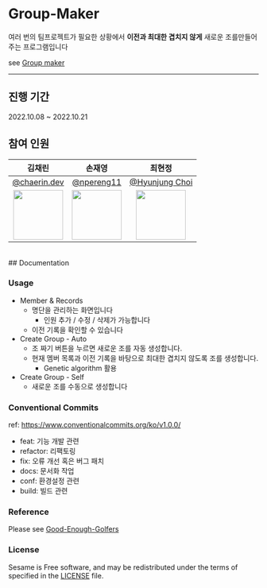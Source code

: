 # Group-Maker

여러 번의 팀프로젝트가 필요한 상황에서 **이전과 최대한 겹치지 않게** 새로운 조를만들어주는 프로그램입니다

see [Group maker](https://connecto-frontend.github.io/group-maker/)

---

## 진행 기간

2022.10.08 ~ 2022.10.21

## 참여 인원

|                                    김채린                                    |                                    손재영                                    |                                 최현정                                 |
| :--------------------------------------------------------------------------: | :--------------------------------------------------------------------------: | :--------------------------------------------------------------------: |
|                [@chaerin.dev](https://github.com/chaerin-dev)                |                  [@npereng11](https://github.com/pereng11)                   |             [@Hyunjung Choi](https://github.com/chjy0202)              |
| <img src="https://avatars.githubusercontent.com/u/70943835?v=4" width="100"> | <img src="https://avatars.githubusercontent.com/u/67821588?v=4" width="100"> | <img src="https://avatars.githubusercontent.com/chjy0202" width="100"> |

<br>
## Documentation

### Usage

- Member & Records
  - 명단을 관리하는 화면입니다
    - 인원 추가 / 수정 / 삭제가 가능합니다
  - 이전 기록을 확인할 수 있습니다
- Create Group - Auto
  - 조 짜기 버튼을 누르면 새로운 조를 자동 생성합니다.
  - 현재 멤버 목록과 이전 기록을 바탕으로 최대한 겹치지 않도록 조를 생성합니다.
    - Genetic algorithm 활용
- Create Group - Self
  - 새로운 조를 수동으로 생성합니다

### Conventional Commits

ref: https://www.conventionalcommits.org/ko/v1.0.0/

- feat: 기능 개발 관련
- refactor: 리팩토링
- fix: 오류 개선 혹은 버그 패치
- docs: 문서화 작업
- conf: 환경설정 관련
- build: 빌드 관련

### Reference

Please see [Good-Enough-Golfers](https://github.com/islemaster/good-enough-golfers)

### License

Sesame is Free software, and may be redistributed under the terms of specified in the [LICENSE]() file.
